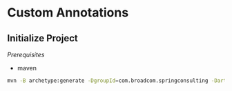 # Custom Annotations

## Initialize Project

*Prerequisites*
- maven

```bash
mvn -B archetype:generate -DgroupId=com.broadcom.springconsulting -DartifactId=custom-annotations -DarchetypeArtifactId=maven-archetype-quickstart -DarchetypeVersion=1.4
```
